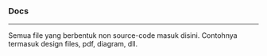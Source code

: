 ### Docs
---
Semua file yang berbentuk non source-code masuk disini. Contohnya termasuk design files, pdf, diagram, dll.